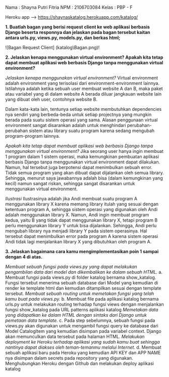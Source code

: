 Nama    : Shayna Putri Fitria
NPM     : 2106703084
Kelas   : PBP - F

Heroku app --> https://shaynaskatalog.herokuapp.com/katalog/ 

**1. Buatlah bagan yang berisi request client ke web aplikasi berbasis Django beserta responnya dan jelaskan pada bagan tersebut kaitan antara urls.py, views.py, models.py, dan berkas html;**

![Bagan Request Client] (katalog\Bagan.png)!

**2. Jelaskan kenapa menggunakan virtual environment? Apakah kita tetap dapat membuat aplikasi web berbasis Django tanpa menggunakan virtual environment?**

*Jelaskan kenapa menggunakan virtual environment?*
Virtual environment adalah environment yang terisolasi dari environment-environment lainnya. Istilahnya adalah ketika sebuah user membuat website A dan B, maka paket atau variabel yang di dalam website A berada diluar jangkauan website lain yang dibuat oleh user, contohnya website B.

Dalam kata-kata lain, tentunya setiap website membutuhkan dependencies nya sendiri yang berbeda-beda untuk setiap projectnya yang mungkin berada pada suatu sistem operasi yang sama. Alasan penggunaan virtual environment sangat disarankan adalah untuk menghindari perubahan-perubahan sistem atau library suatu program karena sedang mengubah program-program lainnya.

*Apakah kita tetap dapat membuat aplikasi web berbasis Django tanpa menggunakan virtual environment?*
Jika seorang user hanya ingin membuat 1 program dalam 1 sistem operasi, maka kemungkinan pembuatan aplikasi berbasis Django tanpa menggunakan virtual environment dapat dilakukan. Namun, hal tersebut juga berpotensi dapat menimbulkan sebuah error. Tidak semua program yang akan dibuat dapat dijalankan oleh semua library. Sehingga, menurut saya jawabannya adalah bisa (dalam kemungkinan yang kecil) namun sangat riskan, sehingga sangat disarankan untuk menggunakan virtual environment.

*Ilustrasi*
Ilustrasinya adalah jika Andi membuat suatu program A menggunakan library X karena memang library itulah yang sesuai dengan ketentuan program A, sehingga sistem operasi yang digunakan oleh Andi adalah menggunakan library X. Namun, Andi ingin membuat program kedua, yaitu B yang tidak dapat menggunakan library X, tetapi program B perlu menggunakan library Y untuk bisa dijalankan. Sehingga, Andi perlu mengubah library nya menjadi library Y pada sistem operasinya. Hal tersebut dapat menimbulkan error pada program A karena sistem operasi Andi tidak lagi menjalankan library X yang dibutuhkan oleh program A.

**3. Jelaskan bagaimana cara kamu mengimplementasikan poin 1 sampai dengan 4 di atas.**

*Membuat sebuah fungsi pada views.py yang dapat melakukan pengambilan data dari model dan dikembalikan ke dalam sebuah HTML.*
a. Membuat fungsi pada views.py di folder katalog bernama show_katalog. Fungsi tersebut menerima sebuah database dari Model yang kemudian di render ke template html dan kemudian ditampilkan sesuai dengan template tersebut.
*Membuat sebuah routing untuk memetakan fungsi yang telah kamu buat pada views.py.*
b. Membuat file pada aplikasi katalog bernama urls.py untuk melakukan routing terhadap fungsi views dengan menjalankan fungsi show_katalog pada URL patterns aplikasi katalog
*Memetakan data yang didapatkan ke dalam HTML dengan sintaks dari Django untuk pemetaan data template.*
c. Pada step sebelumnya, sebuah fungsi pada views.py akan digunakan untuk mengambil fungsi query ke database dari Model CatalogItem yang kemudian disimpan pada variabel context. Django akan memunculkan data tersebut pada halaman HTML.
*Melakukan deployment ke Heroku terhadap aplikasi yang sudah kamu buat sehingga nantinya dapat diakses oleh teman-temanmu melalui Internet.*
d. Membuat sebuah aplikasi baru pada Heroku yang kemudian API KEY dan APP NAME nya disimpan dalam secrets pada repository yang digunakan. Menghubungkan Heroku dengan Github dan melakukan deploy aplikasi katalog
    

